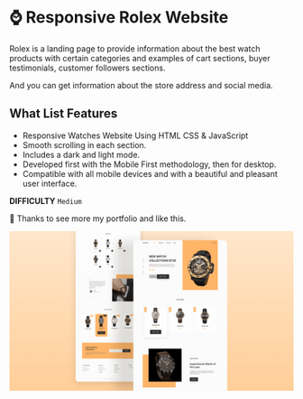 # ⌚ Responsive Rolex Website

Rolex is a landing page to provide information about the best watch products with certain categories and examples of cart sections, 
buyer testimonials, customer followers sections.

And you can get information about the store address and social media.

## What List Features
- Responsive Watches Website Using HTML CSS & JavaScript
- Smooth scrolling in each section.
- Includes a dark and light mode.
- Developed first with the Mobile First methodology, then for desktop.
- Compatible with all mobile devices and with a beautiful and pleasant user interface.

<b>DIFFICULTY</b>
`Medium`

💙 Thanks to see more my portfolio and like this.

![preview img](/preview.png)
